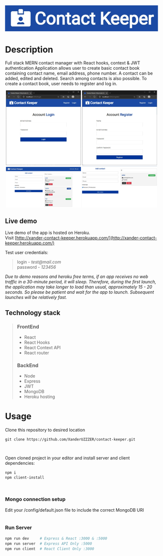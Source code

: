 <p align="center">
  <a href="http://xander-contact-keeper.herokuapp.com/" target="blank"><img src="./assets/CK-logo.jpg" alt="contact-keeper-logo" /></a>
</p>

# Description

Full stack MERN contact manager with React hooks, context & JWT authentication Application allows user to create basic contact book containing contact name, email address, phone number. A contact can be added, edited and deleted. Search among contacts is also possible. To create a contact book, user needs to register and log in.

<p align="center">
  <img src="./assets/CK1.jpg" width="49%" />
  <img src="./assets/CK2.jpg" width="49%" /> 
  <img src="./assets/CK3.jpg" width="49%" />
  <img src="./assets/CK4.jpg" width="49%" />

</p>

## Live demo

Live demo of the app is hosted on Heroku.  
Visit [http://xander-contact-keeper.herokuapp.com/](http://xander-contact-keeper.herokuapp.com/)

Test user credentials:

> login - _test@mail.com_  
> password - _123456_

_Due to demo reasons and heroku free terms, if an app receives no web traffic in a 30-minute period, it will sleep. Therefore, during the first launch, the application may take longer to load than usual, approximately 15 - 20 seconds. So please be patient and wait for the app to launch. Subsequent launches will be relatively fast._

## Technology stack

> ### FrontEnd
>
> - React
> - React Hooks
> - React Context API
> - React router
>
> ### BackEnd
>
> - Node
> - Express
> - JWT
> - MongoDB
> - Heroku hosting
>   <br>

# Usage

Clone this repository to desired location

```Shell
git clone https://github.com/XanderUZZZER/contact-keeper.git
```

<br>

Open cloned project in your editor and install server and client dependencies:

```Shell
npm i
npm client-install
```

<br>

### Mongo connection setup

Edit your /config/default.json file to include the correct MongoDB URI
<br>
<br>

### Run Server

```bash
npm run dev     # Express & React :3000 & :5000
npm run server  # Express API Only :5000
npm run client  # React Client Only :3000
```
